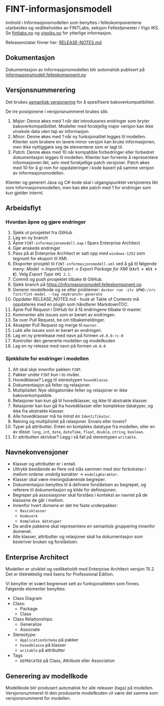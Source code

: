 ﻿# FINT-informasjonsmodell

Innhold i Informasjonsmodellen som benyttes i felleskomponentene utarbeides og vedlikeholdes av FINTLabs, seksjon Fellestjenester i Vigo IKS. Se [fintlabs.no](https://fintlabs.no/) og [vigoiks.no](https://vigoiks.no/) for ytterlige informasjon.

Releasenotater finner her: [RELEASE-NOTES.md](RELEASE-NOTES.md)

## Dokumentasjon

Dokumentasjon av Informasjonsmodellen blir automatisk publisert på [informasjonsmodell.felleskomponent.no](https://informasjonsmodell.felleskomponent.no/)

## Versjonsnummerering

Det brukes [semantisk versjonering](http://semver.org/) for å spesifisere bakoverkompatibilitet.

De tre posisjonene i versjonsnummeret brukes slik:

1. _Major_: Denne økes med 1 når det introduseres endringer som bryter bakoverkompatibilitet. Modeller med forskjellig major versjon kan ikke utveksle data uten tap av informasjon.
1. _Minor_: Denne økes med 1 når ny funksjonalitet legges til modellen.  Klienter som brukere en lavere minor versjon kan bruke informasjonen, men ikke nyttiggjøre seg de elementene som er lagt til.
1. _Patch_: Denne økes med 10 når kompatible forbedringer eller forbedret dokumentasjon legges til modellen.  Klienter kan forvente å representere informasjonen likt, selv med forskjellige patch versjoner.  Patch økes med 10 for å gi rom for oppdateringer i kode basert på samme versjon av informasjonsmodellen.

Klienter og generert Java og C#-kode skal i utgangspunktet versjoneres likt som Informasjonsmodellen, men kan øke patch med 1 for endringer som kun gjelder internt.

## Arbeidsflyt

### Hvordan åpne og gjøre endringer

1. Sjekk ut prosjektet fra GitHub
1. Lag en ny branch
1. Åpne `FINT-informasjonsmodell.eap` i Sparx Enterprise Architect
1. Gjør ønskede endringer
1. Pass på at Enterprise Architect er satt opp med `windows-1252` som tegnsett for eksport til XMI.
1. Eksporter prosjekt til `FINT-informasjonsmodell.xml` ved å gå til følgende meny: _Model_ -> _Import/Export_ -> _Export Package for XMI_ (**`Ctrl + Alt + E`**). Velg _Export Type_ `XMI 2.1`.
1. Commit og push prosjektet tilbake til GitHub.
1. Sjekk branch på https://informasjonsmodell.felleskomponent.no
1. Generer modellkode og se etter problemer: `docker run -itv $PWD:/src fint/fint-model --tag <mybranch> generate`
1. Oppdater RELEASE_NOTES.md - husk at Table of Contents må oppdateres med en plugin som håndterer MarkdownTOC.
1. Åpne Pull Request i GitHub for å få endringene tilbake til master.
1. Kommenter alle issues som er berørt av endringen.
1. Se over Pull Request, be om tilbakemeldinger.
1. Aksepter Pull Request og merge til `master`.
1. Lukk alle issues som er berørt av endringen.
1. Lag en ny prerelease med navn på formen `v0.0.0-rc-0`
1. Kontroller den genererte modellen og modellkoden
1. Lag en ny release med navn på formen `v0.0.0`

### Sjekkliste for endringer i modellen

  1. Alt skal skje innenfor pakken `FINT`.
  1. Pakker under `FINT` kun i to nivåer.
  1. Hovedklasse?  Legg til stereotypen `hovedklasse`.
  1. Dokumentasjon på felter og relasjoner.
  1. Multiplisitet: Nye obligatoriske felter og relasjoner er ikke bakoverkompatible.
  1. Relasjoner kan kun gå til hovedklasser, og ikke til abstrakte klasser.
  1. Relasjoner kan kun gå fra hovedklasser eller komplekse datatyper, og ikke fra abstrakte klasser.
  1. Alle hovedklasser må ha minst én `Identifikator`.
  1. Retning og multiplisitet på relasjoner.  Enveis eller toveis? 
  1. Typer på attributter.  Enten en kompleks datatype fra modellen, eller en av disse: `long`, `int`, `date`, `dateTime`, `float`, `double`, `string`, `boolean`.
  1. Er attributten skrivbar?  Legg i så fall på stereotypen `writable`.

## Navnekonvensjoner

- Klasser og attributter er i entall.
- Uttrykk bestående av flere ord slås sammen med stor forbokstav i mellom ordene: _endelig karakter_ -> `endeligKarakter`. 
- Klasser skal være meningsbærende begreper.
- Dokumentasjon benyttes til å definere forståelsen av begrepet, og referere til dokumentasjon og kilde for definisjonen.
- Begreper på assosiasjoner skal forståes i kontekst av navnet på de klassene de går i mellom.
- Innenfor hvert domene er det tre faste underpakker:
   - `Basisklasser`
   - `Kodeverk`
   - `Komplekse datatyper`
- De andre pakkene skal representere en semantisk gruppering innenfor domenet.
- Alle klasser, attributter og relasjoner skal ha dokumentasjon som beskriver bruken og forståelsen.

## Enterprise Architect

Modellen er utviklet og vedlikeholdt med Enterprise Architect versjon 15.2.  Det er tilstrekkelig med lisens for Professional Edition.

Vi benytter et svært begrenset sett av funksjonaliteten som finnes.  Følgende elementer benyttes:

 - Class Diagram
 - Class:
   - Package
   - Class
 - Class Relationships:
   - Generalize
   - Associate
 - Stereotype:
   - `ApplicationSchema` på pakker
   - `hovedklasse` på klasser
   - `writable` på attributter
 - Tags
   - `DEPRECATED` på Class, Attribute eller Association

## Generering av modellkode

Modellkode blir produsert automatisk for alle releaser (tags) på modellen.  Versjonsnummeret til den produserte modellkoden vil være det samme som versjonsnummeret for modellen.
